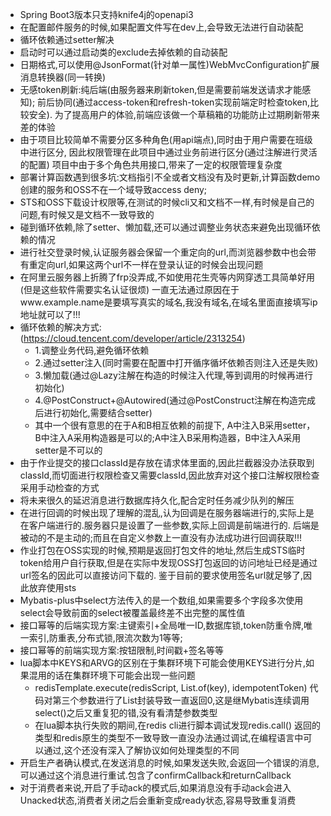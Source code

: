 - Spring Boot3版本只支持knife4j的openapi3
- 在配置邮件服务的时候,如果配置文件写在dev上,会导致无法进行自动装配
- 循环依赖通过setter解决
- 启动时可以通过启动类的exclude去掉依赖的自动装配
- 日期格式,可以使用@JsonFormat(针对单一属性)WebMvcConfiguration扩展消息转换器(同一转换)
- 无感token刷新:纯后端(由服务器来刷新token,但是需要前端发送请求才能感知);
  前后协同(通过access-token和refresh-token实现前端定时检查token,比较安全).
  为了提高用户的体验,前端应该做一个草稿箱的功能防止过期刷新带来差的体验
- 由于项目比较简单不需要分区多种角色(用api端点),同时由于用户需要在班级中进行区分,
  因此权限管理在此项目中通过业务前进行区分(通过注解进行灵活的配置)
  项目中由于多个角色共用接口,带来了一定的权限管理复杂度
- 部署计算函数遇到很多坑:文档指引不全或者文档没有及时更新,计算函数demo创建的服务和OSS不在一个域导致access deny;
- STS和OSS下载设计权限等,在测试的时候cli又和文档不一样,有时候是自己的问题,有时候又是文档不一致导致的
- 碰到循环依赖,除了setter、懒加载,还可以通过调整业务状态来避免出现循环依赖的情况
- 进行社交登录时候,认证服务器会保留一个重定向的url,而浏览器参数中也会带有重定向url,如果这两个url不一样在登录认证的时候会出现问题
- 在阿里云服务器上折腾了frp没弄成,不如使用花生壳等内网穿透工具简单好用(但是这些软件需要实名认证很烦)
  一直无法通过原因在于www.example.name是要填写真实的域名,我没有域名,在域名里面直接填写ip地址就可以了!!!
- 循环依赖的解决方式:(https://cloud.tencent.com/developer/article/2313254)
    - 1.调整业务代码,避免循环依赖
    - 2.通过setter注入(同时需要在配置中打开循序循坏依赖否则注入还是失败)
    - 3.懒加载(通过@Lazy注解在构造的时候注入代理,等到调用的时候再进行初始化)
    - 4.@PostConstruct+@Autowired(通过@PostConstruct注解在构造完成后进行初始化,需要结合setter)
    - 其中一个很有意思的在于A和B相互依赖的前提下,
      A中注入B采用setter，B中注入A采用构造器是可以的;A中注入B采用构造器，B中注入A采用setter是不可以的
- 由于作业提交的接口classId是存放在请求体里面的,因此拦截器没办法获取到classId,而切面进行权限检查又需要classId,因此放弃对这个接口注解权限检查采用手动检查的方式
- 将未来很久的延迟消息进行数据库持久化,配合定时任务减少队列的解压
- 在进行回调的时候出现了理解的混乱,认为回调是在服务器端进行的,实际上是在客户端进行的.服务器只是设置了一些参数,实际上回调是前端进行的.
  后端是被动的不是主动的;而且在自定义参数上一直没有办法成功进行回调获取!!!
- 作业打包在OSS实现的时候,预期是返回打包文件的地址,然后生成STS临时token给用户自行获取,但是在实际中发现OSS打包返回的访问地址已经是通过url签名的因此可以直接访问下载的.
  鉴于目前的要求使用签名url就足够了,因此放弃使用sts
- Mybatis-plus中select方法传入的是一个数组,如果需要多个字段多次使用select会导致前面的select被覆盖最终差不出完整的属性值
- 接口幂等的后端实现方案:主键索引+全局唯一ID,数据库锁,token防重令牌,唯一索引,防重表,分布式锁,限流次数为1等等;
- 接口幂等的前端实现方案:按钮限制,时间戳+签名等等
- lua脚本中KEYS和ARVG的区别在于集群环境下可能会使用KEYS进行分片,如果混用的话在集群环境下可能会出现一些问题
  - redisTemplate.execute(redisScript, List.of(key), idempotentToken)
    代码对第三个参数进行了List封装导致一直返回0,这是继Mybatis连续调用select()之后又重复犯的错,没有看清楚参数类型
  - 在lua脚本执行失败的期间,在redis cli进行脚本调试发现redis.call()
    返回的类型和redis原生的类型不一致导致一直没办法通过调试,在编程语言中可以通过,这个还没有深入了解协议如何处理类型的不同
- 开启生产者确认模式,在发送消息的时候,如果发送失败,会返回一个错误的消息,可以通过这个消息进行重试.包含了confirmCallback和returnCallback
- 对于消费者来说,开启了手动ack的模式后,如果消息没有手动ack会进入Unacked状态,消费者关闭之后会重新变成ready状态,容易导致重复消费